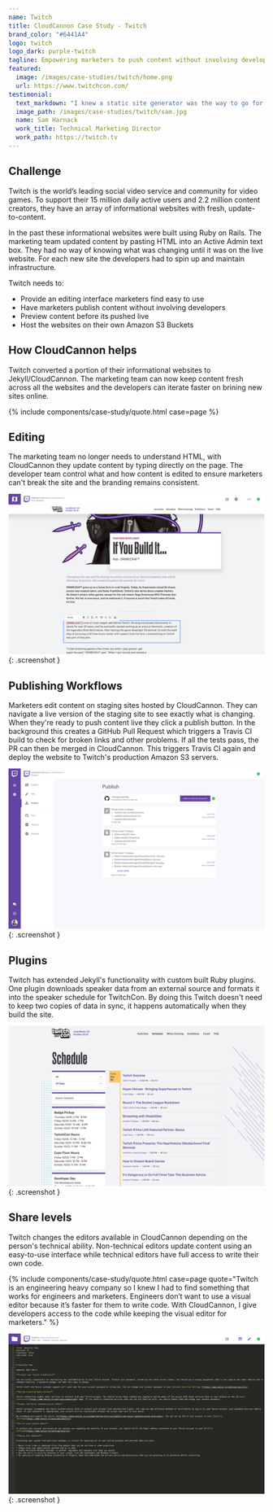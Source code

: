 ```yaml
---
name: Twitch
title: CloudCannon Case Study - Twitch
brand_color: "#6441A4"
logo: twitch
logo_dark: purple-twitch
tagline: Empowering marketers to push content without involving developers
featured:
  image: /images/case-studies/twitch/home.png
  url: https://www.twitchcon.com/
testimonial:
  text_markdown: "I knew a static site generator was the way to go for Twitch's informational websites, we just needed a way for the marketing team to update content. CloudCannon provides a quality editing interface for our marketing team while allowing developers to use the tools and workflows they know."
  image_path: /images/case-studies/twitch/sam.jpg
  name: Sam Harnack
  work_title: ‎Technical Marketing Director
  work_path: https://twitch.tv
---
```


## Challenge

Twitch is the world’s leading social video service and community for video games. To support their 15 million daily active users and 2.2 million content creators, they have an array of informational websites with fresh, update-to-content.

In the past these informational websites were built using Ruby on Rails. The marketing team updated content by pasting HTML into an Active Admin text box. They had no way of knowing what was changing until it was on the live website. For each new site the developers had to spin up and maintain infrastructure.

Twitch needs to:

* Provide an editing interface marketers find easy to use
* Have marketers publish content without involving developers
* Preview content before its pushed live
* Host the websites on their own Amazon S3 Buckets

## How CloudCannon helps

Twitch converted a portion of their informational websites to Jekyll/CloudCannon. The marketing team can now keep content fresh across all the websites and the developers can iterate faster on brining new sites online.

{% include components/case-study/quote.html case=page %}

## Editing

The marketing team no longer needs to understand HTML, with CloudCannon they update content by typing directly on the page. The developer team control what and how content is edited to ensure marketers can't break the site and the branding remains consistent.

![TwitchCon Editing](/images/case-studies/twitch/editing.png){: .screenshot }

## Publishing Workflows

Marketers edit content on staging sites hosted by CloudCannon. They can navigate a live version of the staging site to see exactly what is changing. When they're ready to push content live they click a publish button. In the background this creates a GitHub Pull Request which triggers a Travis CI build to check for broken links and other problems. If all the tests pass, the PR can then be merged in CloudCannon. This triggers Travis CI again and deploy the website to Twitch's production Amazon S3 servers.

![TwitchCon Publishing](/images/case-studies/twitch/publish.png){: .screenshot }

## Plugins

Twitch has extended Jekyll's functionality with custom built Ruby plugins. One plugin downloads speaker data from an external source and formats it into the speaker schedule for TwitchCon. By doing this Twitch doesn't need to keep two copies of data in sync, it happens automatically when they build the site.

![TwitchCon Speakers](/images/case-studies/twitch/plugin.png){: .screenshot }

## Share levels

Twitch changes the editors available in CloudCannon depending on the person's technical ability. Non-technical editors update content using an easy-to-use interface while technical editors have full access to write their own code.

{% include components/case-study/quote.html case=page quote="Twitch is an engineering heavy company so I knew I had to find something that works for engineers and marketers. Engineers don’t want to use a visual editor because it’s faster for them to write code. With CloudCannon, I give developers access to the code while keeping the visual editor for marketers." %}


![Twitch Markdown](/images/case-studies/twitch/markdown.png){: .screenshot }
